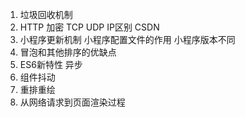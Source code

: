 1. 垃圾回收机制
2. HTTP 加密 TCP UDP IP区别 CSDN
3. 小程序更新机制 小程序配置文件的作用 小程序版本不同 
4. 冒泡和其他排序的优缺点 
5. ES6新特性 异步
6. 组件抖动
7. 重排重绘
8. 从网络请求到页面渲染过程

   


